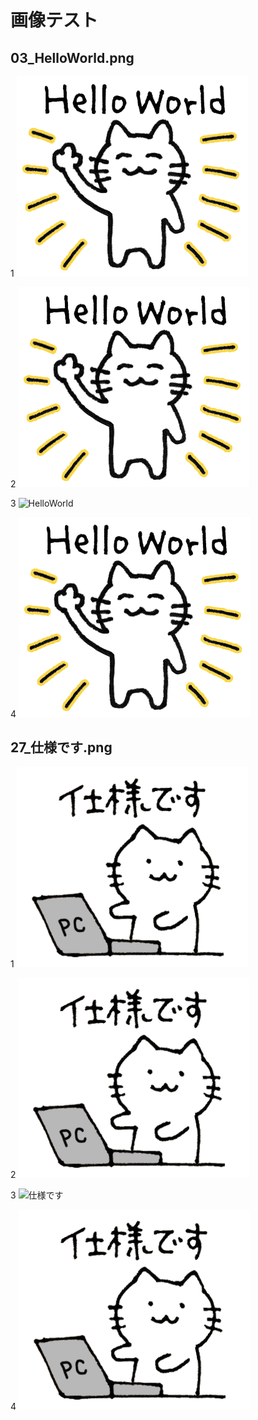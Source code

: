 
# 画像テスト

## 03_HelloWorld.png

1
![HelloWorld](images/03_HelloWorld.png)

2
![HelloWorld](./images/03_HelloWorld.png)

3
![HelloWorld](https://github.com/teizu/test-repo/images/03_HelloWorld.png)

4
![HelloWorld](https://github.com/teizu/test-repo/blob/master/images/03_HelloWorld.png)

## 27_仕様です.png

1
![仕様です](images/27_仕様です.png)

2
![仕様です](./images/27_仕様です.png)

3
![仕様です](https://github.com/teizu/test-repo/images/27_仕様です.png)

4
![仕様です](https://github.com/teizu/test-repo/blob/master/images/27_仕様です.png)
